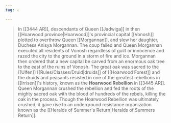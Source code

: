 ```yaml
---
tag: ⚔️

---
```

> In [[3444 AR]], descendants of Queen [[Jadwiga]] in then [[Hoarwood province|Hoarwood]]'s provincial capital [[Vonosh]] plotted to overthrow Queen [[Morgannan]], and slew her daughter, Duchess Anisya Morgannan. The coup failed and Queen Morgannan executed all residents of Vonosh regardless of guilt or innocence and razed the city to the ground in a storm of fire and ice.
> Morgannan then ordered that a new capital be carved from an enormous oak tree to the east of the ruins of Vonosh. The great oak was sacred to the [[Ulfen]] [[Rules/Classes/Druid|druids]] of [[Hoarwood Forest]] and the druids and peasants resisted in one of the greatest rebellions in [[Irrisen]]'s history, known as the **Hoarwood Rebellion** in [[3445 AR]]. Queen Morgannan crushed the rebellion and fed the roots of the mighty sacred oak with the blood of hundreds of the rebels, killing the oak in the process.
> Though the Hoarwood Rebellion was ultimately crushed, it gave rise to an underground resistance organization known as the [[Heralds of Summer's Return|Heralds of Summers Return]].







